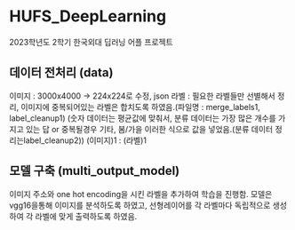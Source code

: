 # HUFS_DeepLearning
2023학년도 2학기 한국외대 딥러닝 어플 프로젝트

## 데이터 전처리 (data)
이미지 : 3000x4000 -> 224x224로 수정, json 라벨 : 필요한 라벨들만 선별해서 정리, 이미지에 중복되어있는 라벨은 합치도록 하였음.(파일명 : merge_labels1, label_cleanup1) (숫자 데이터는 평균값에 맞춰서, 분류 데이터는 가장 많은 개수를 가지고 있는 답 or 중복될경우 기타, 봄/가을 이러한 식으로 값을 넣었음.(분류 데이터 정리는label_cleanup2)) (이미지)1 : (라벨)1

## 모델 구축 (multi_output_model)
이미지 주소와 one hot encoding을 시킨 라벨을 추가하여 학습을 진행함.
모델은 vgg16을통해 이미지를 분석하도록 하였고, 선형레이어를 각 라벨마다 독립적으로 생성하여 각 라벨에 맞게 출력하도록 하였음.


